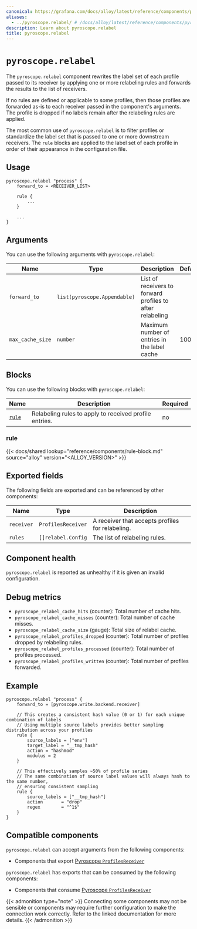 ```yaml
---
canonical: https://grafana.com/docs/alloy/latest/reference/components/pyroscope/pyroscope.relabel/
aliases:
  - ../pyroscope.relabel/ # /docs/alloy/latest/reference/components/pyroscope.relabel/
description: Learn about pyroscope.relabel
title: pyroscope.relabel
---
```


# `pyroscope.relabel`

The `pyroscope.relabel` component rewrites the label set of each profile passed to its receiver by applying one or more relabeling rules and forwards the results to the list of receivers.

If no rules are defined or applicable to some profiles, then those profiles are forwarded as-is to each receiver passed in the component's arguments. 
The profile is dropped if no labels remain after the relabeling rules are applied.

The most common use of `pyroscope.relabel` is to filter profiles or standardize the label set that is passed to one or more downstream receivers. The `rule` blocks are applied to the label set of each profile in order of their appearance in the configuration file.

## Usage

```alloy
pyroscope.relabel "process" {
    forward_to = <RECEIVER_LIST>

    rule {
        ...
    }

    ...
}
```

## Arguments

You can use the following arguments with `pyroscope.relabel`:

| Name             | Type                         | Description                                               | Default | Required |
| ---------------- | ---------------------------- | --------------------------------------------------------- | ------- | -------- |
| `forward_to`     | `list(pyroscope.Appendable)` | List of receivers to forward profiles to after relabeling |         | yes      |
| `max_cache_size` | `number`                     | Maximum number of entries in the label cache              | 10000   | no       |

## Blocks

You can use the following blocks with `pyroscope.relabel`:

|      Name      |                      Description                       | Required |
| -------------- | ------------------------------------------------------ | -------- |
| [`rule`][rule] | Relabeling rules to apply to received profile entries. | no       |

[rule]: #rule

### rule

{{< docs/shared lookup="reference/components/rule-block.md" source="alloy" version="<ALLOY_VERSION>" >}}

## Exported fields

The following fields are exported and can be referenced by other components:

| Name       | Type               | Description                                      |
| ---------- | ------------------ | ------------------------------------------------ |
| `receiver` | `ProfilesReceiver` | A receiver that accepts profiles for relabeling. |
| `rules`    | `[]relabel.Config` | The list of relabeling rules.                    |

## Component health

`pyroscope.relabel` is reported as unhealthy if it is given an invalid configuration.

## Debug metrics

* `pyroscope_relabel_cache_hits` (counter): Total number of cache hits.
* `pyroscope_relabel_cache_misses` (counter): Total number of cache misses.
* `pyroscope_relabel_cache_size` (gauge): Total size of relabel cache.
* `pyroscope_relabel_profiles_dropped` (counter): Total number of profiles dropped by relabeling rules.
* `pyroscope_relabel_profiles_processed` (counter): Total number of profiles processed.
* `pyroscope_relabel_profiles_written` (counter): Total number of profiles forwarded.

## Example

```alloy
pyroscope.relabel "process" {
    forward_to = [pyroscope.write.backend.receiver]

    // This creates a consistent hash value (0 or 1) for each unique combination of labels
    // Using multiple source labels provides better sampling distribution across your profiles
    rule {
        source_labels = ["env"]
        target_label = "__tmp_hash"
        action = "hashmod"
        modulus = 2
    }

    // This effectively samples ~50% of profile series
    // The same combination of source label values will always hash to the same number,
    // ensuring consistent sampling
    rule {
        source_labels = ["__tmp_hash"]
        action       = "drop"
        regex        = "^1$"
    }
}
```

<!-- START GENERATED COMPATIBLE COMPONENTS -->

## Compatible components

`pyroscope.relabel` can accept arguments from the following components:

- Components that export [Pyroscope `ProfilesReceiver`](../../../compatibility/#pyroscope-profilesreceiver-exporters)

`pyroscope.relabel` has exports that can be consumed by the following components:

- Components that consume [Pyroscope `ProfilesReceiver`](../../../compatibility/#pyroscope-profilesreceiver-consumers)

{{< admonition type="note" >}}
Connecting some components may not be sensible or components may require further configuration to make the connection work correctly.
Refer to the linked documentation for more details.
{{< /admonition >}}

<!-- END GENERATED COMPATIBLE COMPONENTS -->
